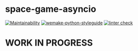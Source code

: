 # space-game-asyncio

[![Maintainability](https://api.codeclimate.com/v1/badges/9ea0124431aea1490b46/maintainability)](https://codeclimate.com/github/Corrosion667/space-game-asyncio/maintainability)
[![wemake-python-styleguide](https://img.shields.io/badge/style-wemake-000000.svg)](https://github.com/wemake-services/wemake-python-styleguide)
[![linter check](https://github.com/Corrosion667/space-game-asyncio/actions/workflows/linter_check.yml/badge.svg)](https://github.com/Corrosion667/space-game-asyncio/actions/workflows/linter_check.yml)

# WORK IN PROGRESS